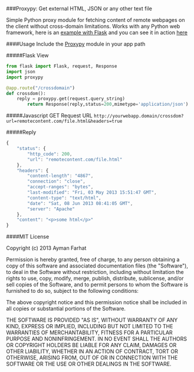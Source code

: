 ###Proxypy: Get external HTML, JSON or any other text file

Simple Python proxy module for fetching content of remote webpages on the client without cross-domain limitations. Works with any Python web framework, here is an [example with Flask](https://github.com/aymanfarhat/proxypy/tree/master/example) and you can see it in action [here](http://proxypy.herokuapp.com)

####Usage
Include the [Proxypy](https://github.com/aymanfarhat/proxypy/blob/master/proxypy.py) module in your app path

#####Flask View 
```python
from flask import Flask, request, Response
import json
import proxypy

@app.route("/crossdomain")
def crossdom():
    reply = proxypy.get(request.query_string)
        return Response(reply,status=200,mimetype='application/json')
```
#####Javascript GET Request URL 
`http://yourwebapp.domain/crossdom?url=remotecontent.com/file.html&headers=true`

#####Reply
```javascript
{
    "status": {
        "http_code": 200,
        "url": "remotecontent.com/file.html"
    },
    "headers": {
        "content-length": "4867",
        "connection": "close",
        "accept-ranges": "bytes",
        "last-modified": "Fri, 03 May 2013 15:51:47 GMT",
        "content-type": "text/html",
        "date": "Sat, 08 Jun 2013 08:41:05 GMT",
        "server": "Apache"
    },
    "content": "<p>some html</p>"
} 
```

####MIT License

Copyright (c) 2013 Ayman Farhat 

Permission is hereby granted, free of charge, to any person obtaining a copy
of this software and associated documentation files (the "Software"), to deal
in the Software without restriction, including without limitation the rights
to use, copy, modify, merge, publish, distribute, sublicense, and/or sell
copies of the Software, and to permit persons to whom the Software is
furnished to do so, subject to the following conditions:

The above copyright notice and this permission notice shall be included in
all copies or substantial portions of the Software.

THE SOFTWARE IS PROVIDED "AS IS", WITHOUT WARRANTY OF ANY KIND, EXPRESS OR
IMPLIED, INCLUDING BUT NOT LIMITED TO THE WARRANTIES OF MERCHANTABILITY,
FITNESS FOR A PARTICULAR PURPOSE AND NONINFRINGEMENT. IN NO EVENT SHALL THE
AUTHORS OR COPYRIGHT HOLDERS BE LIABLE FOR ANY CLAIM, DAMAGES OR OTHER
LIABILITY, WHETHER IN AN ACTION OF CONTRACT, TORT OR OTHERWISE, ARISING FROM,
OUT OF OR IN CONNECTION WITH THE SOFTWARE OR THE USE OR OTHER DEALINGS IN
THE SOFTWARE.
